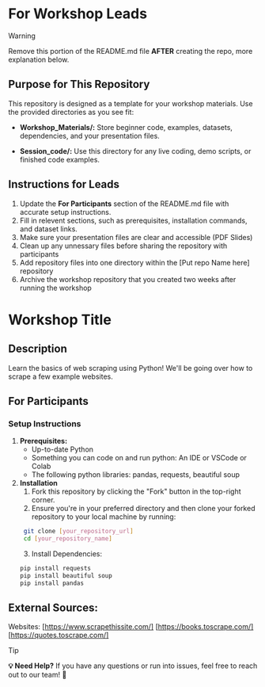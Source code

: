# For Workshop Leads
> [!WARNING]
> Remove this portion of the README.md file **AFTER** creating the repo, more explanation below.
## Purpose for This Repository
This repository is designed as a template for your workshop materials. Use the provided directories as you see fit:
- **Workshop_Materials/:** Store beginner code, examples, datasets, dependencies, and your presentation files.

- **Session_code/:** Use this directory for any live coding, demo scripts, or finished code examples.

## Instructions for Leads
1. Update the **For Participants** section of the README.md file with accurate setup instructions.
2. Fill in relevent sections, such as prerequisites, installation commands, and dataset links.
3. Make sure your presentation files are clear and accessible (PDF Slides)
4. Clean up any unnessary files before sharing the repository with participants
5. Add repository files into one directory within the [Put repo Name here] repository
6. Archive the workshop repository that you created two weeks after running the workshop


# Workshop Title

## Description
Learn the basics of web scraping using Python! We'll be going over how to scrape a few example websites.

## For Participants

### Setup Instructions
1. **Prerequisites:** 
    - Up-to-date Python
    - Something you can code on and run python: An IDE or VSCode or Colab
    - The following python libraries: pandas, requests, beautiful soup
2. **Installation**
    1. Fork this repository by clicking the "Fork" button in the top-right corner.
    2. Ensure you're in your preferred directory and then clone your forked repository to your local machine by running:
    ```bash
     git clone [your_repository_url]
     cd [your_repository_name]
     ```
    3. Install Dependencies:
    ```bash
    pip install requests
    pip install beautiful soup
    pip install pandas
    ```
## External Sources:
Websites:
[https://www.scrapethissite.com/]
[https://books.toscrape.com/]
[https://quotes.toscrape.com/]

>[!TIP]
>**💡 Need Help?** If you have any questions or run into issues, feel free to reach out to our team! 🚀

